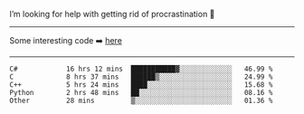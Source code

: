 I’m looking for help with getting rid of procrastination 🤔

-----

Some interesting code :arrow_right: [here](https://github.com/zhen8838/playground)

-----

<!--START_SECTION:waka-->

```text
C#            16 hrs 12 mins  ███████████▓░░░░░░░░░░░░░   46.99 %
C             8 hrs 37 mins   ██████▒░░░░░░░░░░░░░░░░░░   24.99 %
C++           5 hrs 24 mins   ████░░░░░░░░░░░░░░░░░░░░░   15.68 %
Python        2 hrs 48 mins   ██░░░░░░░░░░░░░░░░░░░░░░░   08.16 %
Other         28 mins         ▒░░░░░░░░░░░░░░░░░░░░░░░░   01.36 %
```

<!--END_SECTION:waka-->

<!--
**zhen8838/zhen8838** is a ✨ _special_ ✨ repository because its `README.md` (this file) appears on your GitHub profile.

Here are some ideas to get you started:

- 🔭 I’m currently working on ...
- 🌱 I’m currently learning ...
- 👯 I’m looking to collaborate on ...
 ...
- 💬 Ask me about ...
- 📫 How to reach me: ...
- 😄 Pronouns: ...
- ⚡ Fun fact: ...
-->

